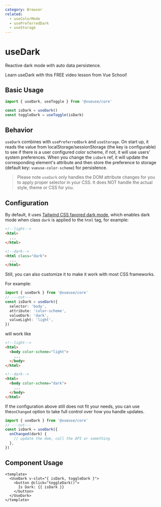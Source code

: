 ```yaml
---
category: Browser
related:
  - useColorMode
  - usePreferredDark
  - useStorage
---
```


# useDark

Reactive dark mode with auto data persistence.

<CourseLink href="https://vueschool.io/lessons/theming-with-vueuse-usedark-and-usecolormode?friend=vueuse">Learn useDark with this FREE video lesson from Vue School!</CourseLink>

## Basic Usage

```ts
import { useDark, useToggle } from '@vueuse/core'

const isDark = useDark()
const toggleDark = useToggle(isDark)
```

## Behavior

`useDark` combines with `usePreferredDark` and `useStorage`. On start up, it reads the value from localStorage/sessionStorage (the key is configurable) to see if there is a user configured color scheme, if not, it will use users' system preferences. When you change the `isDark` ref, it will update the corresponding element's attribute and then store the preference to storage (default key: `vueuse-color-scheme`) for persistence.

> Please note `useDark` only handles the DOM attribute changes for you to apply proper selector in your CSS. It does NOT handle the actual style, theme or CSS for you.

## Configuration

By default, it uses [Tailwind CSS favored dark mode](https://tailwindcss.com/docs/dark-mode#toggling-dark-mode-manually), which enables dark mode when class `dark` is applied to the `html` tag, for example:

```html
<!--light-->
<html>
  ...
</html>

<!--dark-->
<html class="dark">
  ...
</html>
```

Still, you can also customize it to make it work with most CSS frameworks.

For example:

```ts
import { useDark } from '@vueuse/core'
// ---cut---
const isDark = useDark({
  selector: 'body',
  attribute: 'color-scheme',
  valueDark: 'dark',
  valueLight: 'light',
})
```

will work like

```html
<!--light-->
<html>
  <body color-scheme="light">
    ...
  </body>
</html>

<!--dark-->
<html>
  <body color-scheme="dark">
    ...
  </body>
</html>
```

If the configuration above still does not fit your needs, you can use the`onChanged` option to take full control over how you handle updates.

```ts
import { useDark } from '@vueuse/core'
// ---cut---
const isDark = useDark({
  onChanged(dark) {
    // update the dom, call the API or something
  },
})
```

## Component Usage

```vue
<template>
  <UseDark v-slot="{ isDark, toggleDark }">
    <button @click="toggleDark()">
      Is Dark: {{ isDark }}
    </button>
  </UseDark>
</template>
```
